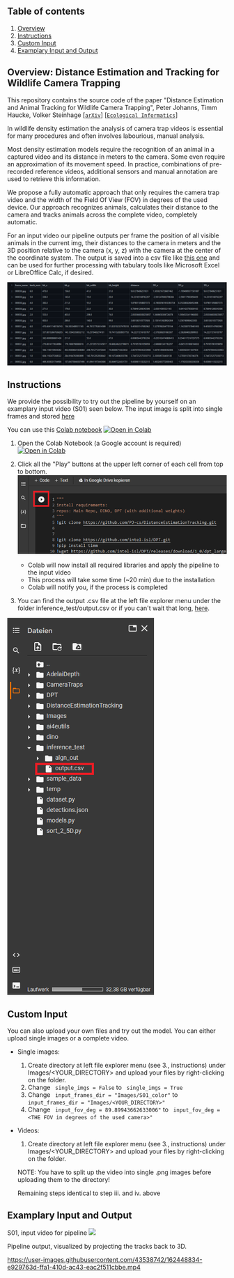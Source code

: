 ## Table of contents

1. [Overview](#Distance-Estimation-and-Tracking-for-Wildlife-Camera-Trapping)
2. [Instructions](#Instructions)
3. [Custom Input](#Custom-Input)
4. [Examplary Input and Output](#Examplary-Input-and-Output)

## Overview: Distance Estimation and Tracking for Wildlife Camera Trapping
This repository contains the source code of the paper "Distance Estimation and Animal Tracking for Wildlife Camera Trapping", Peter Johanns, Timm Haucke, Volker Steinhage [[`arXiv`](https://arxiv.org/abs/2202.04613)] [[`Ecological Informatics`](https://doi.org/10.1016/j.ecoinf.2022.101734)]

In wildlife density estimation the analysis of camera trap videos is essential for many procedures and often involves labourious, manual analysis.

Most density estimation models require the recognition of an animal in a captured video and its distance in meters to the camera. Some even require an approximation of its movement speed. In practice, combinations of pre-recorded reference videos, additional sensors and manual annotation are used to retrieve this information. 

We propose a fully automatic approach that only requires the camera trap video and the width of the Field Of View (FOV) in degrees of the used device. Our approach recognizes animals, calculates their distance to the camera and tracks animals across the complete video, completely automatic.

For an input video our pipeline outputs per frame the position of all visible animals in the current img, their distances to the camera in meters and the 3D position relative to the camera (x, y, z) with the camera at the center of the coordinate system. The output is saved into a csv file like [this one](S01_output/output.csv) and can be used for further processing with tabulary tools like Microsoft Excel or LibreOffice Calc, if desired.  

![Alt text](visualization/output_preview.PNG)

## Instructions
We provide the possibility to try out the pipeline by yourself on an examplary input video (S01) seen below. The input image is split into single frames and stored [here](S01_color.zip)

You can use this [Colab notebook](https://github.com/PJ-cs/DistanceEstimationTracking/blob/main/DemoDistanceEstimationTracking.ipynb) <a href="https://colab.research.google.com/github/PJ-cs/DistanceEstimationTracking/blob/main/DemoDistanceEstimationTracking.ipynb">  <img src="https://colab.research.google.com/assets/colab-badge.svg" alt="Open in Colab"/></a> 

1. Open the Colab Notebook (a Google account is required) <a href="https://colab.research.google.com/github/PJ-cs/DistanceEstimationTracking/blob/main/DemoDistanceEstimationTracking.ipynb">  <img src="https://colab.research.google.com/assets/colab-badge.svg" alt="Open in Colab"/></a> 

2. Click all the "Play" buttons at the upper left corner of each cell from top to bottom.
![Alt text](visualization/instructions_play_button.png)
   - Colab will now install all required libraries and apply the pipeline to the input video
   - This process will take some time (~20 min) due to the installation
   - Colab will notify you, if the process is completed

3. You can find the output .csv file at the left file explorer menu under the folder inference_test/output.csv or if you can't wait that long, [here](S01_output/output.csv).

![Alt text](visualization/instructions_save_path.png)

## Custom Input
You can also upload your own files and try out the model. You can either upload single images or a complete video.
- Single images:
   1. Create directory at left file explorer menu (see 3., instructions) under Images/<YOUR_DIRECTORY> and upload your files by right-clicking on the folder.
   2. Change ``` single_imgs = False``` to ``` single_imgs = True```
   3. Change ``` input_frames_dir = "Images/S01_color"``` to ``` input_frames_dir = "Images/<YOUR_DIRECTORY>"```
   4. Change ``` input_fov_deg = 89.89943662633006"``` to ``` input_fov_deg = <THE FOV in degrees of the used camera>"```
- Videos:
   1. Create directory at left file explorer menu (see 3., instructions) under Images/<YOUR_DIRECTORY> and upload your files by right-clicking on the folder.

   NOTE: You have to split up the video into single .png images before uploading them to the directory!
  
   Remaining steps identical to step iii. and iv. above

## Examplary Input and Output
S01, input video for pipeline
![](visualization/color_scene_live.gif)

Pipeline output, visualized by projecting the tracks back to 3D.

https://user-images.githubusercontent.com/43538742/162448834-e929763d-ffa1-410d-ac43-eac2f511cbbe.mp4

